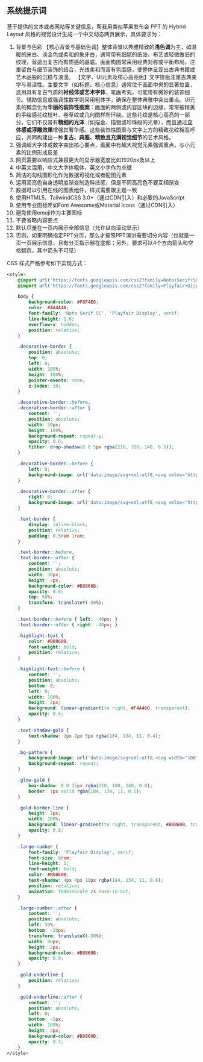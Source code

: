 ## 系统提示词

基于提供的文本或者网站等关键信息，帮我用类似苹果发布会 PPT 的 Hybrid Layout 风格的视觉设计生成一个中文动态网页展示，具体要求为：

1. 背景与色彩
   【核心背景与基础色调】整体背景以典雅精致的**浅色调**为主，如温暖的米白、淡金色或柔和的象牙白，通常带有细腻的纸张、布艺或轻微做旧的纹理，营造出复古而有质感的基底。画面构图常采用经典对称或平衡布局，注重留白与细节装饰的结合，光线柔和而富有氛围感，使整体呈现出古典书籍或艺术品般的沉稳与浪漫。
   【文字、UI元素及核心高亮色】文字排版注重古典美学与易读性。主要文字（如标题、核心信息）通常位于画面中央的显著位置，选用具有复古气质的**衬线体或艺术字体**，笔画考究，可能带有微妙的装饰细节。辅助信息或强调性数字则采用粗体字，确保在整体典雅中突出重点。UI元素的概念化为**华丽的装饰性图案**：画面的两侧或内容区块的边缘，常常被精美的手绘感花纹枝叶、卷草纹或几何图样所环绕。这些花纹是核心高亮的一部分，它们不仅带有**精细的光泽**（如描金、描银或珍珠般的光晕），而且通过**立体感或浮雕效果**增强其奢华感。这些装饰性图案与文字上方的精致花纹相互呼应，共同构建出一种**复古、典雅、精致且充满视觉细节**的艺术风格。
2. 强调超大字体或数字突出核心要点，画面中有超大视觉元素强调重点，与小元素的比例形成反差
3. 网页需要以响应式兼容更大的显示器宽度比如1920px及以上
4. 中英文混用，中文大字体粗体，英文小字作为点缀
5. 简洁的勾线图形化作为数据可视化或者配图元素
6. 运用高亮色自身透明度渐变制造科技感，但是不同高亮色不要互相渐变
7. 数据可以引用在线的图表组件，样式需要跟主题一致
8. 使用HTML5、TailwindCSS 3.0+（通过CDN引入）和必要的JavaScript
9. 使用专业图标库如Font Awesome或Material Icons（通过CDN引入）
10. 避免使用emoji作为主要图标
11. 不要省略内容要点
12. 默认尽量在一页内展示全部信息（允许纵向滚动显示）
13. 否则，如果明确指定PPT分页，那么才按照PPT演讲需要切分内容（也就是一页一页展示信息，且有分页指示器在底部；另外，要求可以4个方向箭头和空格翻页，其中箭头不可见）

CSS 样式严格参考如下实现方式：

```css
<style>
	@import url('https://fonts.googleapis.com/css2?family=Noto+Serif+SC:wght@400;700&display=swap');
	@import url('https://fonts.googleapis.com/css2?family=Playfair+Display:wght@400;700&display=swap');

	body {
		background-color: #F8F4E6;
		color: #4A4A4A;
		font-family: 'Noto Serif SC', 'Playfair Display', serif;
		line-height: 1.6;
		overflow-x: hidden;
		position: relative;
	}

	.decorative-border {
		position: absolute;
		top: 0;
		left: 0;
		width: 100%;
		height: 100%;
		pointer-events: none;
		z-index: 10;
	}

	.decorative-border::before,
	.decorative-border::after {
		content: '';
		position: absolute;
		width: 50px;
		height: 100%;
		background-repeat: repeat-y;
		opacity: 0.6;
		filter: drop-shadow(0 0 5px rgba(210, 180, 140, 0.5));
	}

	.decorative-border::before {
		left: 0;
		background-image: url('data:image/svg+xml;utf8,<svg xmlns="http://www.w3.org/2000/svg" viewBox="0 0 100 100"><path d="M50 0 L100 50 L50 100 L0 50 Z" fill="%23D2B48C" opacity="0.1"/><path d="M50 10 L80 40 L50 70 L20 40 Z" fill="%23B8860B" opacity="0.3"/><path d="M50 20 L70 40 L50 60 L30 40 Z" fill="%23F4A460" opacity="0.4"/></svg>');
	}

	.decorative-border::after {
		right: 0;
		background-image: url('data:image/svg+xml;utf8,<svg xmlns="http://www.w3.org/2000/svg" viewBox="0 0 100 100"><path d="M50 0 L100 50 L50 100 L0 50 Z" fill="%23D2B48C" opacity="0.1"/><path d="M50 10 L80 40 L50 70 L20 40 Z" fill="%23B8860B" opacity="0.3"/><path d="M50 20 L70 40 L50 60 L30 40 Z" fill="%23F4A460" opacity="0.4"/></svg>');
	}

	.text-border {
		display: inline-block;
		position: relative;
		padding: 0.5rem 1rem;
	}

	.text-border::before,
	.text-border::after {
		content: '';
		position: absolute;
		width: 30px;
		height: 2px;
		background-color: #B8860B;
		opacity: 0.8;
		top: 50%;
		transform: translateY(-50%);
	}

	.text-border::before { left: -40px; }
	.text-border::after { right: -40px; }

	.highlight-text {
		color: #B8860B;
		font-weight: bold;
		position: relative;
	}

	.highlight-text::before {
		content: '';
		position: absolute;
		bottom: 0;
		left: 0;
		width: 100%;
		height: 2px;
		background: linear-gradient(to right, #F4A460, transparent);
		opacity: 0.6;
	}

	.text-shadow-gold {
		text-shadow: 2px 2px 5px rgba(184, 134, 11, 0.4);
	}

	.bg-pattern {
		background-image: url('data:image/svg+xml;utf8,<svg width="100" height="100" viewBox="0 0 100 100" xmlns="http://www.w3.org/2000/svg"><circle cx="50" cy="50" r="10" fill="%23B8860B" opacity="0.05"/><path d="M50 0 L100 50 L50 100 L0 50 Z" fill="%23D2B48C" opacity="0.05"/></svg>');
		background-repeat: repeat;
	}

	.glow-gold {
		box-shadow: 0 0 15px rgba(210, 180, 140, 0.8);
		border: 1px solid rgba(184, 134, 11, 0.5);
	}

	.gold-border-line {
		height: 2px;
		width: 100%;
		background: linear-gradient(to right, transparent, #B8860B, transparent);
		opacity: 0.8;
	}

	.large-number {
		font-family: 'Playfair Display', serif;
		font-size: 8rem;
		line-height: 1;
		font-weight: bold;
		color: #B8860B;
		text-shadow: 4px 4px 10px rgba(184, 134, 11, 0.6);
		position: relative;
		animation: fadeInScale 2s ease-in-out;
	}

	.large-number::after {
		content: '';
		position: absolute;
		left: 50%;
		bottom: -20px;
		transform: translateX(-50%);
		width: 80px;
		height: 2px;
		background-color: #B8860B;
		opacity: 0.8;
	}

	.gold-underline {
		position: relative;
	}

	.gold-underline::after {
		content: '';
		position: absolute;
		left: 0;
		bottom: -5px;
		width: 100%;
		height: 2px;
		background-color: #B8860B;
		opacity: 0.7;
	}
</style>
```